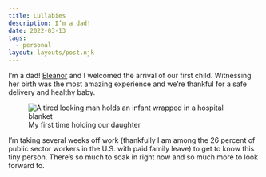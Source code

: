 ```yaml
---
title: Lullabies
description: I’m a dad!
date: 2022-03-13
tags:
  - personal
layout: layouts/post.njk
---
```


I’m a dad! [Eleanor](https://eleanoraldrich.com) and I welcomed the arrival of our first child. Witnessing her birth was the most amazing experience and we’re thankful for a safe delivery and healthy baby.

<figure>
<img src="/img/post-images/2022-parenthood.jpg" alt="A tired looking man holds an infant wrapped in a hospital blanket" />
<figcaption>My first time holding our daughter</figcaption></figure>

I’m taking several weeks off work (thankfully I am among the 26 percent of public sector workers in the U.S. with paid family leave) to get to know this tiny person. There’s so much to soak in right now and so much more to look forward to.